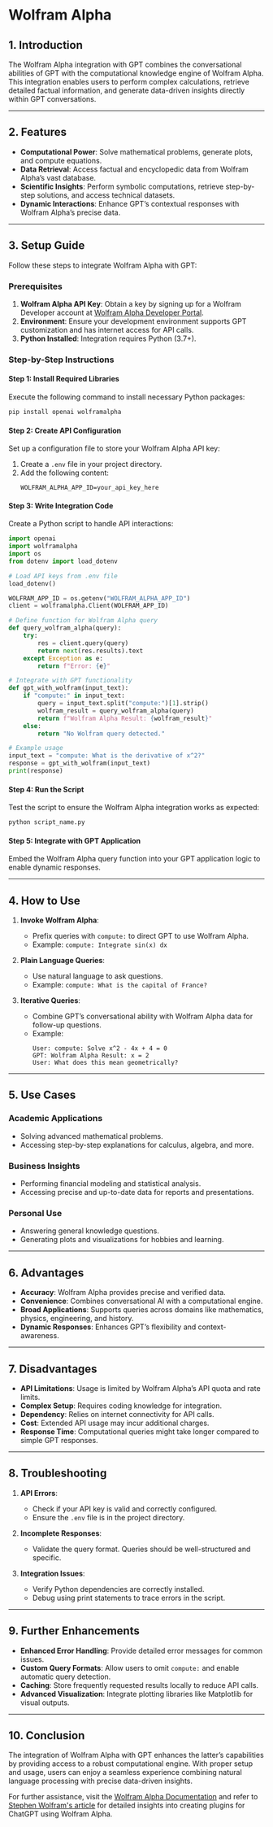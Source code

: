 # Wolfram Alpha 

## 1. **Introduction**

The Wolfram Alpha integration with GPT combines the conversational abilities of GPT with the computational knowledge engine of Wolfram Alpha. This integration enables users to perform complex calculations, retrieve detailed factual information, and generate data-driven insights directly within GPT conversations.

---

## 2. **Features**

- **Computational Power**: Solve mathematical problems, generate plots, and compute equations.
- **Data Retrieval**: Access factual and encyclopedic data from Wolfram Alpha’s vast database.
- **Scientific Insights**: Perform symbolic computations, retrieve step-by-step solutions, and access technical datasets.
- **Dynamic Interactions**: Enhance GPT’s contextual responses with Wolfram Alpha’s precise data.

---

## 3. **Setup Guide**

Follow these steps to integrate Wolfram Alpha with GPT:

### Prerequisites
1. **Wolfram Alpha API Key**: Obtain a key by signing up for a Wolfram Developer account at [Wolfram Alpha Developer Portal](https://developer.wolframalpha.com/).
2. **Environment**: Ensure your development environment supports GPT customization and has internet access for API calls.
3. **Python Installed**: Integration requires Python (3.7+).

### Step-by-Step Instructions

#### Step 1: Install Required Libraries
Execute the following command to install necessary Python packages:
```bash
pip install openai wolframalpha
```

#### Step 2: Create API Configuration
Set up a configuration file to store your Wolfram Alpha API key:
1. Create a `.env` file in your project directory.
2. Add the following content:
   ```env
   WOLFRAM_ALPHA_APP_ID=your_api_key_here
   ```

#### Step 3: Write Integration Code
Create a Python script to handle API interactions:
```python
import openai
import wolframalpha
import os
from dotenv import load_dotenv

# Load API keys from .env file
load_dotenv()

WOLFRAM_APP_ID = os.getenv("WOLFRAM_ALPHA_APP_ID")
client = wolframalpha.Client(WOLFRAM_APP_ID)

# Define function for Wolfram Alpha query
def query_wolfram_alpha(query):
    try:
        res = client.query(query)
        return next(res.results).text
    except Exception as e:
        return f"Error: {e}"

# Integrate with GPT functionality
def gpt_with_wolfram(input_text):
    if "compute:" in input_text:
        query = input_text.split("compute:")[1].strip()
        wolfram_result = query_wolfram_alpha(query)
        return f"Wolfram Alpha Result: {wolfram_result}"
    else:
        return "No Wolfram query detected."

# Example usage
input_text = "compute: What is the derivative of x^2?"
response = gpt_with_wolfram(input_text)
print(response)
```

#### Step 4: Run the Script
Test the script to ensure the Wolfram Alpha integration works as expected:
```bash
python script_name.py
```

#### Step 5: Integrate with GPT Application
Embed the Wolfram Alpha query function into your GPT application logic to enable dynamic responses.

---

## 4. **How to Use**

1. **Invoke Wolfram Alpha**:
   - Prefix queries with `compute:` to direct GPT to use Wolfram Alpha.
   - Example: `compute: Integrate sin(x) dx`

2. **Plain Language Queries**:
   - Use natural language to ask questions.
   - Example: `compute: What is the capital of France?`

3. **Iterative Queries**:
   - Combine GPT’s conversational ability with Wolfram Alpha data for follow-up questions.
   - Example:
     ```
     User: compute: Solve x^2 - 4x + 4 = 0
     GPT: Wolfram Alpha Result: x = 2
     User: What does this mean geometrically?
     ```

---

## 5. **Use Cases**

### Academic Applications
- Solving advanced mathematical problems.
- Accessing step-by-step explanations for calculus, algebra, and more.

### Business Insights
- Performing financial modeling and statistical analysis.
- Accessing precise and up-to-date data for reports and presentations.

### Personal Use
- Answering general knowledge questions.
- Generating plots and visualizations for hobbies and learning.

---

## 6. **Advantages**

- **Accuracy**: Wolfram Alpha provides precise and verified data.
- **Convenience**: Combines conversational AI with a computational engine.
- **Broad Applications**: Supports queries across domains like mathematics, physics, engineering, and history.
- **Dynamic Responses**: Enhances GPT’s flexibility and context-awareness.

---

## 7. **Disadvantages**

- **API Limitations**: Usage is limited by Wolfram Alpha’s API quota and rate limits.
- **Complex Setup**: Requires coding knowledge for integration.
- **Dependency**: Relies on internet connectivity for API calls.
- **Cost**: Extended API usage may incur additional charges.
- **Response Time**: Computational queries might take longer compared to simple GPT responses.

---

## 8. **Troubleshooting**

1. **API Errors**:
   - Check if your API key is valid and correctly configured.
   - Ensure the `.env` file is in the project directory.

2. **Incomplete Responses**:
   - Validate the query format. Queries should be well-structured and specific.

3. **Integration Issues**:
   - Verify Python dependencies are correctly installed.
   - Debug using print statements to trace errors in the script.

---

## 9. **Further Enhancements**

- **Enhanced Error Handling**: Provide detailed error messages for common issues.
- **Custom Query Formats**: Allow users to omit `compute:` and enable automatic query detection.
- **Caching**: Store frequently requested results locally to reduce API calls.
- **Advanced Visualization**: Integrate plotting libraries like Matplotlib for visual outputs.

---

## 10. **Conclusion**

The integration of Wolfram Alpha with GPT enhances the latter’s capabilities by providing access to a robust computational engine. With proper setup and usage, users can enjoy a seamless experience combining natural language processing with precise data-driven insights.

For further assistance, visit the [Wolfram Alpha Documentation](https://developer.wolframalpha.com/documentation/) and refer to [Stephen Wolfram's article](https://writings.stephenwolfram.com/2023/04/instant-plugins-for-chatgpt-introducing-the-wolfram-chatgpt-plugin-kit/) for detailed insights into creating plugins for ChatGPT using Wolfram Alpha.


